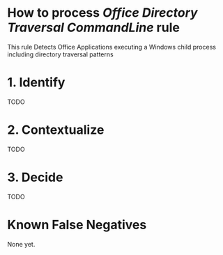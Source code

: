# How to process *Office Directory Traversal CommandLine* rule
This rule Detects Office Applications executing a Windows child process including directory traversal patterns

# 1. Identify
TODO

# 2. Contextualize
TODO

# 3. Decide
TODO

# Known False Negatives
None yet.

